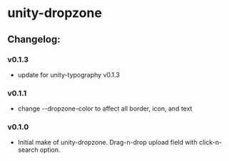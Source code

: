 # unity-dropzone

## Changelog:

### v0.1.3
- update for unity-typography v0.1.3

### v0.1.1
- change --dropzone-color to affect all border, icon, and text

### v0.1.0
- Initial make of unity-dropzone. Drag-n-drop upload field with click-n-search option.
